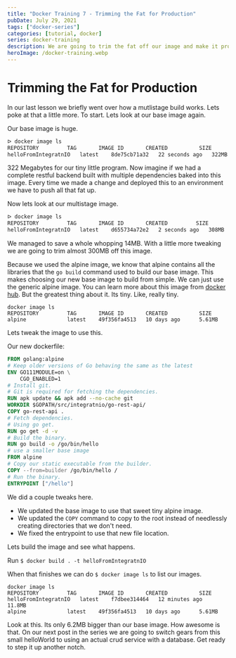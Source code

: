 ```yaml
---
title: "Docker Training 7 - Trimming the Fat for Production"
pubDate: July 29, 2021
tags: ["docker-series"]
categories: [tutorial, docker]
series: docker-training
description: We are going to trim the fat off our image and make it production ready.
heroImage: /docker-training.webp
---
```


# Trimming the Fat for Production
In our last lesson we briefly went over how a mutlistage build works. Lets poke at that a little more. To start. Lets look at our base image again.

Our base image is huge.
```sh
ᐅ docker image ls
REPOSITORY         TAG       IMAGE ID       CREATED          SIZE
helloFromIntegratnIO   latest    8de75cb71a32   22 seconds ago   322MB
```
322 Megabytes for our tiny little program. Now imagine if we had a complete restful backend built with multiple dependencies baked into this image. Every time we made a change and deployed this to an environment we have to push all that fat up.

Now lets look at our multistage image.
```sh
ᐅ docker image ls                   
REPOSITORY         TAG       IMAGE ID       CREATED         SIZE
helloFromIntegratnIO   latest    d655734a72e2   2 seconds ago   308MB
```
We managed to save a whole whopping 14MB. With a little more tweaking we are going to trim almost 300MB off this image.

Because we used the alpine image, we know that alpine contains all the libraries that the `go build` command used to build our base image. This makes choosing our new base image to build from simple. We can just use the generic alpine image. You can learn more about this image from [docker hub](https://hub.docker.com/_/alpine). But the greatest thing about it. Its tiny. Like, really tiny.
```
docker image ls
REPOSITORY         TAG       IMAGE ID       CREATED          SIZE
alpine             latest    49f356fa4513   10 days ago      5.61MB
```
Lets tweak the image to use this.

Our new dockerfile:
```dockerfile
FROM golang:alpine
# Keep older versions of Go behaving the same as the latest
ENV GO111MODULE=on \
    CGO_ENABLED=1
# Install git.
# Git is required for fetching the dependencies.
RUN apk update && apk add --no-cache git
WORKDIR $GOPATH/src/integratnio/go-rest-api/
COPY go-rest-api .
# Fetch dependencies.
# Using go get.
RUN go get -d -v
# Build the binary.
RUN go build -o /go/bin/hello
# use a smaller base image
FROM alpine
# Copy our static executable from the builder.
COPY --from=builder /go/bin/hello /
# Run the binary.
ENTRYPOINT ["/hello"]
```

We did a couple tweaks here. 
* We updated the base image to use that sweet tiny alpine image. 
* We updated the `COPY` command to copy to the root instead of needlessly creating directories that we don't need.
* We fixed the entrypoint to use that new file location.

Lets build the image and see what happens.

Run `$ docker build . -t helloFromIntegratnIO`

When that finishes we can do `$ docker image ls` to list our images.
```shell
docker image ls
REPOSITORY         TAG       IMAGE ID       CREATED          SIZE
helloFromIntegratnIO   latest    f7dbee314464   12 minutes ago   11.8MB
alpine             latest    49f356fa4513   10 days ago      5.61MB
```
Look at this. Its only 6.2MB bigger than our base image. How awesome is that. On our next post in the series we are going to switch gears from this small helloWorld to using an actual crud service with a database. Get ready to step it up another notch.
